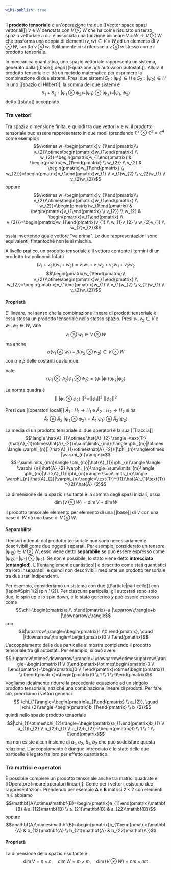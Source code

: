 ```yaml
---
wiki-publish: true
---
```

Il **prodotto tensoriale** è un'operazione tra due [[Vector space|spazi vettoriali]] $V$ e $W$ denotata con $V\otimes W$ che ha come risultato un terzo spazio vettoriale a cui è associata una funzione bilineare $V\times W \rightarrow V\otimes W$ che trasforma una coppia di elementi $(v,w)\in V\times W$ ad un elemento di $V\otimes W$, scritto $v\otimes w$. Solitamente ci si riferisce a $v\otimes w$ stesso come il prodotto tensoriale.

In meccanica quantistica, uno spazio vettoriale rappresenta un sistema, generato dalla [[base]] degli [[Equazione agli autovalori|autostati]]. Allora il prodotto tensoriale ci dà un metodo matematico per esprimere la combinazione di due sistemi. Presi due sistemi $S_{1}:|\psi_{1}\rangle\in H$ e $S_{2}:|\psi_{2}\rangle\in H$ in uno [[spazio di Hilbert]], la somma dei due sistemi è
$$S_{1}+S_{2}:|\psi_{1}\otimes\psi_{2}\rangle\equiv |\psi_{1}\rangle\otimes |\psi_{2}\rangle\equiv |\psi_{1},\psi_{2}\rangle$$
detto [[stato]] accoppiato.
### Tra vettori
Tra spazi a dimensione finita, e quindi tra due vettori $v$ e $w$, il prodotto tensoriale può essere rappresentato in due modi (prendendo $\mathbb{C}^{2}\otimes\mathbb{C}^{2}=\mathbb{C}^{4}$ come esempio):
$$v\otimes w=\begin{pmatrix}v_{1\end{pmatrix}\\ v_{2}}\otimes\begin{pmatrix}w_{1\end{pmatrix} \\ w_{2}}=\begin{pmatrix}v_{1\end{pmatrix} & \begin{pmatrix}w_{1\end{pmatrix} \\ w_{2}} \\ v_{2} & \begin{pmatrix}w_{1\end{pmatrix} \\ w_{2}}}=\begin{pmatrix}v_{1\end{pmatrix}w_{1} \\ v_{1}w_{2} \\ v_{2}w_{1} \\ v_{2}w_{2}}$$
oppure
$$v\otimes w=\begin{pmatrix}v_{1\end{pmatrix}\\ v_{2}}\otimes\begin{pmatrix}w_{1\end{pmatrix} \\ w_{2}}=\begin{pmatrix}w_{1\end{pmatrix} & \begin{pmatrix}v_{1\end{pmatrix} \\ v_{2}} \\ w_{2} & \begin{pmatrix}v_{1\end{pmatrix} \\ v_{2}}}=\begin{pmatrix}w_{1\end{pmatrix}v_{1} \\ w_{1}v_{2} \\ w_{2}v_{1} \\ w_{2}v_{2}}$$
ossia invertendo quale vettore "va prima". Le due rappresentazioni sono equivalenti, fintantoché non le si mischia.

A livello pratico, un prodotto tensoriale è il vettore contente i termini di un prodotto tra polinomi. Infatti
$$(v_{1}+v_{2})(w_{1}+w_{2})=v_{1}w_{1}+v_{1}w_{2}+v_{2}w_{1}+v_{2}w_{2}$$
$$\begin{pmatrix}v_{1\end{pmatrix}\\ v_{2}}\otimes\begin{pmatrix}w_{1\end{pmatrix} \\ w_{2}}=\begin{pmatrix}v_{1\end{pmatrix}w_{1} \\ v_{1}w_{2} \\ v_{2}w_{1} \\ v_{2}w_{2}}$$
#### Proprietà
E' lineare, nel senso che la combinazione lineare di prodotti tensoriale è essa stessa un prodotto tensoriale nello stesso spazio. Presi $v_{1},v_{2}\in V$ e $w_{1},w_{2}\in W$, vale
$$v_{1}\otimes w_{1}\in V\otimes W$$
ma anche
$$\alpha(v_{1}\otimes w_{1})+ \beta (v_{2}\otimes w_{2})\in V\otimes W$$
con $\alpha$ e $\beta$ delle costanti qualunque.

Vale
$$\langle \psi_{1}\otimes\psi_{2}|\phi_{1}\otimes\phi_{2}\rangle=\langle \psi_{1}|\phi_{1}\rangle \langle \psi_{2}|\phi_{2}\rangle$$

La norma quadra è
$$||\;|\phi_{1}\otimes\phi_{2}\rangle\;||^{2}=||\phi_{1}||^{2}\;||\phi_{2}||^{2}$$

Presi due [[operatori locali]] $\hat{A}_{1}:H_{1} \rightarrow H_{1}$ e $\hat{A}_{2}:H_{2} \rightarrow H_{2}$ si ha
$$\hat{A}_{1}\otimes\hat{A}_{2}\;|\psi_{1}\otimes\psi_{2}\rangle=\hat{A}_{1}|\psi_{1}\rangle\otimes\hat{A}_{2}|\psi_{2}\rangle$$

La media di un prodotto tensoriale di due operatori è la sua [[Traccia]]
$$\langle \hat{A}_{1}\otimes \hat{A}_{2} \rangle=\text{Tr}(\hat{A}_{1}\otimes\hat{A}_{2})=\sum\limits_{mn}(\langle \phi_{m}|\otimes \langle \varphi_{n}|)(\hat{A}_{1}\otimes\hat{A}_{2})(|\phi_{n}\rangle\otimes |\varphi_{n}\rangle)=$$
$$=\sum\limits_{mn}\langle \phi_{m}|\hat{A}_{1}|\phi_{n}\rangle \langle \varphi_{n}|\hat{A}_{2}|\varphi_{n}\rangle=\sum\limits_{m}\langle \phi_{m}|\hat{A}_{1}|\phi_{m}\rangle \sum\limits_{n}\langle \varphi_{n}|\hat{A}_{2}|\varphi_{n}\rangle=\text{Tr}^{(1)}\hat{A}_{1}\text{Tr}^{(2)}\hat{A}_{2}$$

La dimensione dello spazio risultante è la somma degli spazi iniziali, ossia
$$\dim(V\otimes W)=\dim V+\dim W$$

Il prodotto tensoriale elemento per elemento di una [[base]] di $V$ con una base di $W$ dà una base di $V\otimes W$.
#### Separabilità
I tensori ottenuti dal prodotto tensoriale non sono necessariamente descrivibili come due oggetti separati. Per esempio, considerato un tensore $|\psi_{12}\rangle\in V\otimes W$, esso viene detto **separabile** se può essere espresso come $|\psi_{12}\rangle=|\psi_{1}\rangle\otimes |\psi_{2}\rangle$. Se non è possibile, lo stato viene detto **intrecciato** (**entangled**). L'[[entanglement quantistico]] è descritto come stati quantistici tra loro inseparabili e quindi non descrivibili mediante un prodotto tensoriale tra due stati indipendenti.

Per esempio, consideriamo un sistema con due [[Particle|particelle]] con [[spin#Spin 1/2|spin 1/2]]. Per ciascuna particella, gli autostati sono solo due, lo spin up e lo spin down, e lo stato generico $\chi$ può essere espresso come
$$\chi=\begin{pmatrix}a \\ b\end{pmatrix}=a |\uparrow\;\rangle+b |\downarrow\;\rangle$$
con
$$|\uparrow\;\rangle=\begin{pmatrix}1 \\0 \end{pmatrix}, \quad |\downarrow\;\rangle=\begin{pmatrix}0 \\ 1\end{pmatrix}$$
L'accoppiamento delle due particelle si mostra compiendo il prodotto tensoriale tra gli autostati. Per esempio, si può avere
$$|\uparrow\otimes\downarrow\;\rangle+|\downarrow\otimes\uparrow\;\rangle=\begin{pmatrix}1 \\ 0\end{pmatrix}\otimes\begin{pmatrix}0 \\ 1\end{pmatrix}+\begin{pmatrix}0 \\ 1\end{pmatrix}\otimes\begin{pmatrix}1 \\ 0\end{pmatrix}=\begin{pmatrix}0 \\ 1 \\ 1 \\ 0\end{pmatrix}$$
Vogliamo idealmente ridurre la precedente equazione ad un singolo prodotto tensoriale, anziché una combinazione lineare di prodotti. Per fare ciò, prendiamo i vettori generici
$$|\chi_{1}\rangle=\begin{pmatrix}a_{1\end{pmatrix} \\ a_{2}}, \quad |\chi_{2}\rangle=\begin{pmatrix}b_{1\end{pmatrix} \\ b_{2}}$$
quindi nello spazio prodotto tensoriale
$$|\chi_{1}\otimes\chi_{2}\rangle=\begin{pmatrix}a_{1\end{pmatrix}b_{1} \\ a_{1}b_{2} \\ a_{2}b_{1} \\ a_{2}b_{2}}=\begin{pmatrix}0 \\ 1 \\ 1 \\ 0\end{pmatrix}$$
ma non esiste alcun insieme di $a_{1}$, $a_{2}$, $b_{1}$, $b_{2}$ che può soddisfare questa relazione. L'accoppiamento è dunque intrecciato e lo stato delle due particelle è legato fra loro per effetto quantistico.
### Tra matrici e operatori
È possibile compiere un prodotto tensoriale anche tra matrici quadrate e [[Operatore lineare|operatori lineari]]. Come per i vettori, esistono due rappresentazioni. Prendendo per esempio $\mathbf{A}$ e $\mathbf{B}$ matrici $2\times2$ con elementi in $\mathbb{C}$ abbiamo
$$\mathbf{A}\otimes\mathbf{B}=\begin{pmatrix}a_{11\end{pmatrix}\mathbf{B} & a_{12}\mathbf{B} \\ a_{21}\mathbf{B} & a_{22}\mathbf{B}}$$
oppure
$$\mathbf{A}\otimes\mathbf{B}=\begin{pmatrix}b_{11\end{pmatrix}\mathbf{A} & b_{12}\mathbf{A} \\ b_{21}\mathbf{A} & b_{22}\mathbf{A}}$$
#### Proprietà
La dimensione dello spazio risultante è
$$\dim V=n\times n, \quad \dim W=m\times m, \quad \dim(V\otimes W)=nm\times nm$$